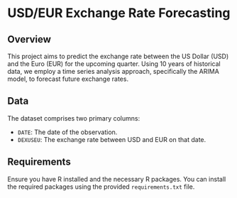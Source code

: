 # USD/EUR Exchange Rate Forecasting

## Overview
This project aims to predict the exchange rate between the US Dollar (USD) and the Euro (EUR) for the upcoming quarter. Using 10 years of historical data, we employ a time series analysis approach, specifically the ARIMA model, to forecast future exchange rates.

## Data
The dataset comprises two primary columns:
- `DATE`: The date of the observation.
- `DEXUSEU`: The exchange rate between USD and EUR on that date.

## Requirements
Ensure you have R installed and the necessary R packages. You can install the required packages using the provided `requirements.txt` file. 

